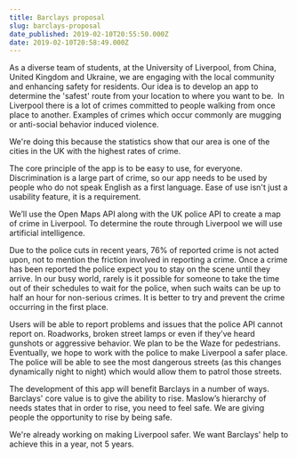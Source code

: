 ```yaml
---
title: Barclays proposal
slug: barclays-proposal
date_published: 2019-02-10T20:55:50.000Z
date: 2019-02-10T20:58:49.000Z
---
```


As a diverse team of students, at the University of Liverpool, from China, United Kingdom and Ukraine, we are engaging with the local community and enhancing safety for residents. Our idea is to develop an app to determine the 'safest' route from your location to where you want to be.  In Liverpool there is a lot of crimes committed to people walking from once place to another. Examples of crimes which occur commonly are mugging or anti-social behavior induced violence.

We're doing this because the statistics show that our area is one of the cities in the UK with the highest rates of crime.

The core principle of the app is to be easy to use, for everyone. Discrimination is a large part of crime, so our app needs to be used by people who do not speak English as a first language. Ease of use isn't just a usability feature, it is a requirement.

We’ll use the Open Maps API along with the UK police API to create a map of crime in Liverpool. To determine the route through Liverpool we will use artificial intelligence.

Due to the police cuts in recent years, 76% of reported crime is not acted upon, not to mention the friction involved in reporting a crime. Once a crime has been reported the police expect you to stay on the scene until they arrive. In our busy world, rarely is it possible for someone to take the time out of their schedules to wait for the police, when such waits can be up to half an hour for non-serious crimes. It is better to try and prevent the crime occurring in the first place.

Users will be able to report problems and issues that the police API cannot report on. Roadworks, broken street lamps or even if they’ve heard gunshots or aggressive behavior. We plan to be the Waze for pedestrians. Eventually, we hope to work with the police to make Liverpool a safer place. The police will be able to see the most dangerous streets (as this changes dynamically night to night) which would allow them to patrol those streets.

The development of this app will benefit Barclays in a number of ways. Barclays' core value is to give the ability to rise. Maslow’s hierarchy of needs states that in order to rise, you need to feel safe. We are giving people the opportunity to rise by being safe.

We're already working on making Liverpool safer. We want Barclays' help to achieve this in a year, not 5 years.
